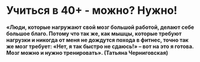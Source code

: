 # Учиться в 40+ - можно? Нужно!

**«Люди, которые нагружают свой мозг большой работой, делают себе большое благо. Потому что так же, как мышцы, которые требуют нагрузки и никогда от меня не дождутся похода в фитнес, точно так же мозг требует: «Нет, я так быстро не сдаюсь!» – вот на это я готова. Мозг можно и нужно тренировать». (Татьяна Черниговская)** 
